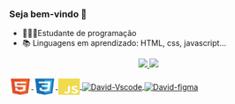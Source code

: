 ### Seja bem-vindo 👋

- 👨🏻‍💻Estudante de programação
- 📚 Linguagens em aprendizado: HTML, css, javascript...

<div align="center">
  <a href="https://github.com/Lucassantanadias">
  <img height="180em" src="https://github-readme-stats.vercel.app/api?username=Lucassantanadias&show_icons=true&theme=cobalt&include_all_commits=true&count_private=true"/>
  <img height="180em" src="https://github-readme-stats.vercel.app/api/top-langs/?username=Lucassantanadias&layout=compact&langs_count=7&theme=cobalt"/>
</div>

<div style="display: inline_block"><br>
<img align="center" alt="David-HTML" height="30" width="40" src="https://raw.githubusercontent.com/devicons/devicon/master/icons/html5/html5-original.svg">
<img align="center" alt="David-CSS" height="30" width="40" src="https://raw.githubusercontent.com/devicons/devicon/master/icons/css3/css3-original.svg">
<img align="center" alt="David-Js" height="30" width="40" src="https://raw.githubusercontent.com/devicons/devicon/master/icons/javascript/javascript-plain.svg">
<img align="center" alt="David-Vscode" height="30" width="40" src="https://cdn.jsdelivr.net/gh/devicons/devicon/icons/vscode/vscode-original.svg" />
<img align="center" alt="David-figma" height="30" width="40" src="https://cdn.jsdelivr.net/gh/devicons/devicon/icons/figma/figma-original.svg" />
</div>

##
